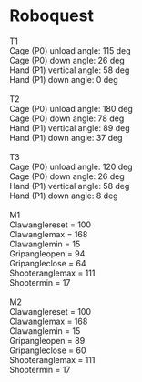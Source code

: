 # Roboquest

T1\
Cage (P0) unload angle: 115 deg\
Cage (P0) down angle: 26 deg\
Hand (P1) vertical angle: 58 deg\
Hand (P1) down angle: 0 deg\
\
T2\
Cage (P0) unload angle: 180 deg\
Cage (P0) down angle: 78 deg\
Hand (P1) vertical angle:  89 deg\
Hand (P1) down angle:  37 deg\
\
T3\
Cage (P0) unload angle:  120 deg\
Cage (P0) down angle:  26 deg\
Hand (P1) vertical angle:  58 deg\
Hand (P1) down angle:  8 deg\
\
M1\
Clawanglereset = 100\
Clawanglemax = 168\
Clawanglemin = 15\
Gripangleopen = 94\
Gripangleclose = 64\
Shooteranglemax = 111\
Shootermin = 17\
\
M2\
Clawanglereset = 100\
Clawanglemax = 168\
Clawanglemin = 15\
Gripangleopen = 89\
Gripangleclose = 60\
Shooteranglemax = 111\
Shootermin = 17
